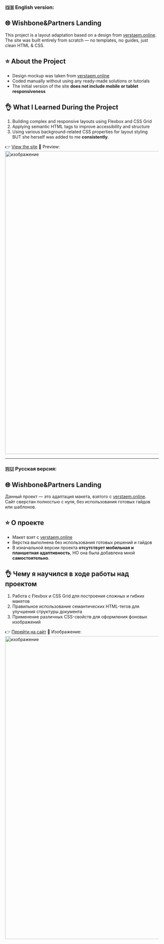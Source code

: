 ### 🇬🇧 English version:

## 🌐 Wishbone&Partners Landing

This project is a layout adaptation based on a design from [verstaem.online](https://verstaem.online/projects/wishbone/).  
The site was built entirely from scratch — no templates, no guides, just clean HTML & CSS.

## ⭐ About the Project

- Design mockup was taken from [verstaem.online](https://verstaem.online/projects/wishbone/)
- Coded manually without using any ready-made solutions or tutorials
- The initial version of the site **does not include mobile or tablet responsiveness**

## 👌 What I Learned During the Project

1. Building complex and responsive layouts using Flexbox and CSS Grid  
2. Applying semantic HTML tags to improve accessibility and structure  
3. Using various background-related CSS properties for layout styling  
BUT she herself was added to me **consistently**.

👉 [View the site](https://artsqw.github.io/wishbone-landing)
📌 Preview:
<img width="1919" height="990" alt="изображение" src="https://github.com/user-attachments/assets/ea4f7ef1-78f8-4c47-9a6c-6fbe6e2f2736" />

---

### 🇷🇺 Русская версия:

## 🌐 Wishbone&Partners Landing


Данный проект — это адаптация макета, взятого с [verstaem.online](https://verstaem.online/projects/wishbone/).  
Сайт сверстан полностью с нуля, без использования готовых гайдов или шаблонов.

## ⭐ О проекте

- Макет взят с [verstaem.online](https://verstaem.online/projects/wishbone/)
- Верстка выполнена без использования готовых решений и гайдов
- В изначальной версии проекта **отсутствует мобильная и планшетная адаптивность**,
НО она была добавлена мной **самостоятельно**.

## 👌 Чему я научился в ходе работы над проектом

1. Работа с Flexbox и CSS Grid для построения сложных и гибких макетов  
2. Правильное использование семантических HTML-тегов для улучшения структуры документа  
3. Применение различных CSS-свойств для оформления фоновых изображений 

👉 [Перейти на сайт](https://artsqw.github.io/wishbone-landing)
📌 Изображение:
<img width="1919" height="990" alt="изображение" src="https://github.com/user-attachments/assets/ea4f7ef1-78f8-4c47-9a6c-6fbe6e2f2736" />
